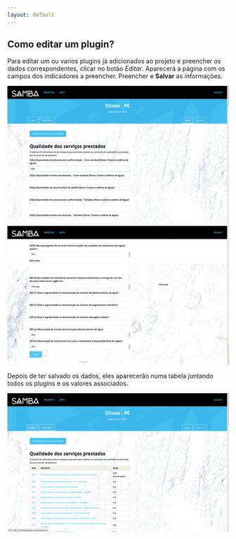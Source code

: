 ```yaml
---
layout: default
---
```


## Como editar um plugin?

Para editar um ou varios plugins já adicionados ao projeto e preencher os dados correspondentes, clicar no botão _Editar_. Aparecerá a página com os campos dos indicadores a preencher. Preencher e **Salvar** as informações.

![](_images/passo125.png)
![](_images/passo13.png)

Depois de ter salvado os dados, eles aparecerão numa tabela juntando todos os plugins e os valores associados.

![](_images/passo15.png)
